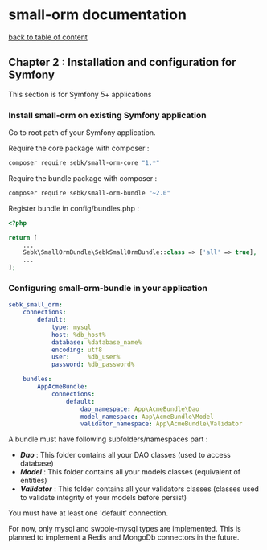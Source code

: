 # small-orm documentation

[back to table of content](table-of-content.md)

## Chapter 2 : Installation and configuration for Symfony

This section is for Symfony 5+ applications

### Install small-orm on existing Symfony application

Go to root path of your Symfony application.

Require the core package with composer :
```bash
composer require sebk/small-orm-core "1.*"
```

Require the bundle package with composer :
```bash
composer require sebk/small-orm-bundle "~2.0"
```

Register bundle in config/bundles.php :
```php
<?php

return [
    ...
    Sebk\SmallOrmBundle\SebkSmallOrmBundle::class => ['all' => true],
    ...
];
```

### Configuring small-orm-bundle in your application

```yaml
sebk_small_orm:
    connections:
        default:
            type: mysql
            host: %db_host%
            database: %database_name%
            encoding: utf8
            user:     %db_user%
            password: %db_password%

    bundles:
        AppAcmeBundle:
            connections:
                default:
                    dao_namespace: App\AcmeBundle\Dao
                    model_namespace: App\AcmeBundle\Model
                    validator_namespace: App\AcmeBundle\Validator
```

A bundle must have following subfolders/namespaces part :
* _**Dao**_ : This folder contains all your DAO classes (used to access database)
* _**Model**_ : This folder contains all your models classes (equivalent of entities)
* _**Validator**_ : This folder contains all your validators classes (classes used to validate integrity of your models before persist)

You must have at least one 'default' connection.

For now, only mysql and swoole-mysql types are implemented. This is planned to implement a Redis and MongoDb connectors in the future.